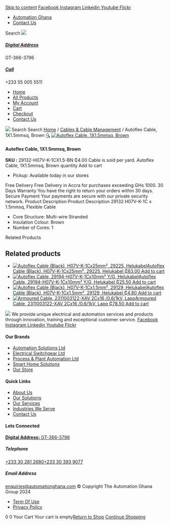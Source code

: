 [Skip to content](https://store.automationghana.com/product/autoflex-cable-1x1-5mmsq-brown/#content)
[ Facebook ](https://www.facebook.com/automationgh/) [ Instagram ](https://www.instagram.com/automationgh/) [ Linkedin ](https://www.linkedin.com/company/the-automation-ghana-limited/) [ Youtube ](https://www.youtube.com/channel/UCurrRDUSm5oIW39VXjn1u0w) [ Flickr ](https://www.flickr.com/photos/181794037@N07/)
  * [ Automation Ghana ](https://automationghana.com)
  * [ Contact Us ](https://store.automationghana.com/contact/)


Search
[ ![](https://store.automationghana.com/wp-content/uploads/2024/04/Website-TAGG-Logo-BLUE.png) ](https://store.automationghana.com/)
[ ](https://maps.app.goo.gl/m4xeaagWCNbLk4jM6)
#####  [ Digital Address ](https://maps.app.goo.gl/m4xeaagWCNbLk4jM6)
GT-366-3796 
[ ](tel:+233550055511)
#####  [ Call ](tel:+233550055511)
+233 55 005 5511 
  * [Home](https://store.automationghana.com/)
  * [All Products](https://store.automationghana.com/shop/)
  * [My Account](https://store.automationghana.com/my-account/)
  * [Cart](https://store.automationghana.com/cart/)
  * [Checkout](https://store.automationghana.com/checkout/)
  * [Contact Us](https://store.automationghana.com/contact/)


[![](https://store.automationghana.com/wp-content/uploads/2024/04/AutomationGhana_logo_white.png)](https://store.automationghana.com)
Search
Search
[Home](https://store.automationghana.com) / [Cables & Cable Management](https://store.automationghana.com/product-category/cables-cable-management/) / Autoflex Cable, 1X1.5mmsq, Brown
[🔍](https://store.automationghana.com/product/autoflex-cable-1x1-5mmsq-brown/)
[![Autoflex Cable, 1X1.5mmsq, Brown](https://store.automationghana.com/wp-content/uploads/2020/12/29132.jpg)](https://store.automationghana.com/wp-content/uploads/2020/12/29132.jpg)
####  Autoflex Cable, 1X1.5mmsq, Brown 
**SKU :** 29132-H07V-K-1CX1.5-BN 
₵4.00
Cable is sold per yard.
Autoflex Cable, 1X1.5mmsq, Brown quantity
Add to cart
  * Pickup: Available today in our stores


Free Delivery 
Free Delivery in Accra for purchases exceeding GHs 1000. 
30 Days Warranty 
You have the right to return your orders within 30 days. 
Secure Payment 
Your payments are secure with our private security network. 
Product Description
Product Description
29132 H07V-K-1C x 1.5mmsq, Flexible Cable 
  * Core Structure: Multi-wire Stranded
  * Insulation Colour: Brown
  * Number of Cores: 1


Related Products 
## Related products
  * [![Autoflex Cable \(Black\), H07V-K-1Cx25mm², 29225, Helukabel](https://store.automationghana.com/wp-content/uploads/2019/12/CABLES-3-300x300.jpg)Autoflex Cable (Black), H07V-K-1Cx25mm², 29225, Helukabel ₵63.00 ](https://store.automationghana.com/product/autoflex-cable-29225-h07v-k-1cx25-blk-helukabel/)
[Add to cart](https://store.automationghana.com/product/autoflex-cable-1x1-5mmsq-brown/?add-to-cart=1480)
  * [![Autoflex Cable, 29194-H07V-K-1Cx10mm² Y/G, Helukabel](https://store.automationghana.com/wp-content/uploads/2019/12/CABLES-2-300x300.jpg)Autoflex Cable, 29194-H07V-K-1Cx10mm² Y/G, Helukabel ₵25.50 ](https://store.automationghana.com/product/autoflex-cable-29194-h07v-k-1cx10-y-g-helukabel/)
[Add to cart](https://store.automationghana.com/product/autoflex-cable-1x1-5mmsq-brown/?add-to-cart=1476)
  * [![Autoflex Cable \(Black\), H07V-K-1Cx1.5mm², 29129, Helukabel](https://store.automationghana.com/wp-content/uploads/2019/12/CABLES-3-300x300.jpg)Autoflex Cable (Black), H07V-K-1Cx1.5mm², 29129, Helukabel ₵4.80 ](https://store.automationghana.com/product/autoflex-cable-29129-h07v-k-1cx1-5-blk-helukabel/)
[Add to cart](https://store.automationghana.com/product/autoflex-cable-1x1-5mmsq-brown/?add-to-cart=1460)
  * [![Armoured Cable, 2311003122-XAV 2Cx16 /0.6/1kV, Lapp](https://store.automationghana.com/wp-content/uploads/2019/12/Armoured-cable-300x300.jpg)Armoured Cable, 2311003122-XAV 2Cx16 /0.6/1kV, Lapp ₵78.50 ](https://store.automationghana.com/product/armoured-cable-2311003122-xav-2cx16-0-6-1kv-lapp/)
[Add to cart](https://store.automationghana.com/product/autoflex-cable-1x1-5mmsq-brown/?add-to-cart=1457)


![](https://store.automationghana.com/wp-content/uploads/2024/04/AutomationGhana_logo_white.png)
We provide unique electrical and automation services and products through innovation, training and exceptional customer service.
[ Facebook ](https://www.facebook.com/automationgh/) [ Instagram ](https://www.instagram.com/automationgh/) [ Linkedin ](https://www.linkedin.com/company/the-automation-ghana-limited/) [ Youtube ](https://www.youtube.com/channel/UCurrRDUSm5oIW39VXjn1u0w) [ Flickr ](https://www.flickr.com/photos/181794037@N07/)
#### Our Brands
  * [ Automation Solutions Ltd ](https://store.automationghana.com/product/autoflex-cable-1x1-5mmsq-brown/)
  * [ Electrical Switchgear Ltd ](https://store.automationghana.com/product/autoflex-cable-1x1-5mmsq-brown/)
  * [ Process & Plant Automation Ltd ](https://store.automationghana.com/product/autoflex-cable-1x1-5mmsq-brown/)
  * [ Smart Home Solutions ](https://store.automationghana.com/product/autoflex-cable-1x1-5mmsq-brown/)
  * [ Our Store ](https://store.automationghana.com/product/autoflex-cable-1x1-5mmsq-brown/)


#### Quick Links
  * [ About Us ](https://store.automationghana.com/product/autoflex-cable-1x1-5mmsq-brown/)
  * [ Our Solutions ](https://store.automationghana.com/product/autoflex-cable-1x1-5mmsq-brown/)
  * [ Our Services ](https://store.automationghana.com/product/autoflex-cable-1x1-5mmsq-brown/)
  * [ Industries We Serve ](https://store.automationghana.com/product/autoflex-cable-1x1-5mmsq-brown/)
  * [ Contact Us ](https://store.automationghana.com/product/autoflex-cable-1x1-5mmsq-brown/)


#### Lets Connected
[**Digital Address:** GT-366-3796](https://maps.app.goo.gl/m4xeaagWCNbLk4jM6)
#####  Telephone 
[ +233 30 281 2680](tel:+233302812680)[+233 30 393 9077](https://store.automationghana.com/product/autoflex-cable-1x1-5mmsq-brown/+233303939077)
#####  Email Address 
enquiries@automationghana.com 
© Copyright The Automation Ghana Group 2024
  * [ Term Of Use ](https://store.automationghana.com/product/autoflex-cable-1x1-5mmsq-brown/)
  * [ Privacy Policy ](https://store.automationghana.com/product/autoflex-cable-1x1-5mmsq-brown/)


0
0
Your Cart
Your cart is empty[Return to Shop](https://store.automationghana.com/shop/)
[Continue Shopping](https://store.automationghana.com/product/autoflex-cable-1x1-5mmsq-brown/)
